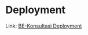 # Deployment

Link: [BE-Konsultasi Deployment](https://positive-sheela-be-konsultasii-9cb5c398.koyeb.app/)